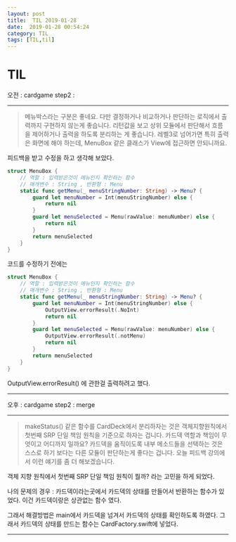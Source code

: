 ```yaml
---
layout: post
title:  TIL 2019-01-28
date:  2019-01-28 00:54:24
category: TIL
tags: [TIL,til]
---
```


# TIL

오전 : cardgame step2 : 

----

> 메뉴박스라는 구분은 좋네요. 다만 결정하거나 비교하거나 판단하는 로직에서 출력까지 구현하지 않는게 좋습니다. 리턴값을 보고 상위 모듈에서 판단해서 흐름을 제어하거나 출력을 하도록 분리하는 게 좋습니다.
> 레벨3로 넘어가면 특히 출력은 화면에 해야 하는데, MenuBox 같은 클래스가 View에 접근하면 안되니까요.

피드백을 받고 수정을 하고 생각해 보았다.

```swift
struct MenuBox {
    // 역할 : 입력받은것이 메뉴인지 확인하는 함수
    // 매개변수 : String , 반환형 : Menu
    static func getMenu(_ menuStringNumber: String) -> Menu? {
        guard let menuNumber = Int(menuStringNumber) else {
            return nil
        }
        guard let menuSelected = Menu(rawValue: menuNumber) else {
            return nil
        }
        return menuSelected
    }
}
```

코드를 수정하기 전에는 

```swift
struct MenuBox {
    // 역할 : 입력받은것이 메뉴인지 확인하는 함수
    // 매개변수 : String , 반환형 : Menu
    static func getMenu(_ menuStringNumber: String) -> Menu? {
        guard let menuNumber = Int(menuStringNumber) else {
            OutputView.errorResult(.NoInt)
            return nil
        }
        guard let menuSelected = Menu(rawValue: menuNumber) else {
            OutputView.errorResult(.notMenu)
            return nil
        }
        return menuSelected
    }
}
```

OutputView.errorResult() 에 관한걸 출력하려고 했다.

----

오후 : cardgame step2 : merge

----

> makeStatus() 같은 함수를 CardDeck에서 분리하자는 것은
> 객체지향원칙에서 첫번째 SRP 단일 책임 원칙을 기준으로 하자는 겁니다.
> 카드덱 역할과 책임이 무엇이고 어디까지 일까요?
> 카드덱을 움직이도록 내부 메소드들을 선택하는 것은 스스로 하기 보다는 다른 모듈이 판단하는게 좋다는 겁니다.
> 오늘 피드백 강의에서 이런 얘기를 좀 더 해보겠습니다.

객체 지향 원칙에서 첫번째 SRP 단일 책임 원칙이 뭘까? 라는 고민을 하게 되었다.

나의 문제의 경우 : 카드덱이라는곳에서 카드덱의 상태를 만들어서 반환하는 함수가 있었다. 이건 카드덱이랑은 상관없는 함수 였다. 

그래서 해결방법은 main에서 카드덱을 넘겨서 카드덱의 상태를 확인하도록 하였다. 그래서 카드덱의 상태를 만드는 함수는 CardFactory.swift에 넣었다.

----

